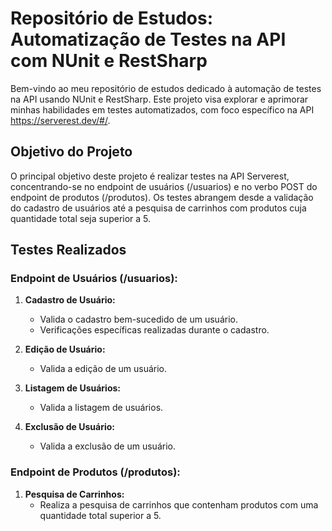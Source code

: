 # Repositório de Estudos: Automatização de Testes na API com NUnit e RestSharp

Bem-vindo ao meu repositório de estudos dedicado à automação de testes na API usando NUnit e RestSharp. Este projeto visa explorar e aprimorar minhas habilidades em testes automatizados, com foco específico na API https://serverest.dev/#/.

## Objetivo do Projeto

O principal objetivo deste projeto é realizar testes na API Serverest, concentrando-se no endpoint de usuários (/usuarios) e no verbo POST do endpoint de produtos (/produtos). Os testes abrangem desde a validação do cadastro de usuários até a pesquisa de carrinhos com produtos cuja quantidade total seja superior a 5.

## Testes Realizados

### Endpoint de Usuários (/usuarios):

1. **Cadastro de Usuário:**
   - Valida o cadastro bem-sucedido de um usuário.
   - Verificações específicas realizadas durante o cadastro.
   
2. **Edição de Usuário:**
   - Valida a edição de um usuário.

3. **Listagem de Usuários:**
   - Valida a listagem de usuários.

4. **Exclusão de Usuário:**
   - Valida a exclusão de um usuário.

### Endpoint de Produtos (/produtos):

1. **Pesquisa de Carrinhos:**
   - Realiza a pesquisa de carrinhos que contenham produtos com uma quantidade total superior a 5.


